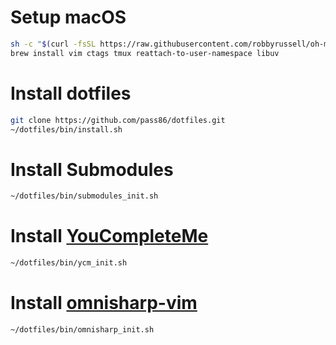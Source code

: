 # Setup macOS
```sh
sh -c "$(curl -fsSL https://raw.githubusercontent.com/robbyrussell/oh-my-zsh/master/tools/install.sh)"
brew install vim ctags tmux reattach-to-user-namespace libuv
```

# Install dotfiles
```sh
git clone https://github.com/pass86/dotfiles.git
~/dotfiles/bin/install.sh
```

# Install Submodules
```sh
~/dotfiles/bin/submodules_init.sh
```

# Install [YouCompleteMe](https://github.com/Valloric/YouCompleteMe)
```sh
~/dotfiles/bin/ycm_init.sh
```

# Install [omnisharp-vim](https://github.com/OmniSharp/omnisharp-vim)
```sh
~/dotfiles/bin/omnisharp_init.sh
```

